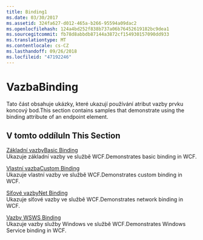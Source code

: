 ```yaml
---
title: Binding1
ms.date: 03/30/2017
ms.assetid: 324fa627-d012-465a-b266-95594a09dac2
ms.openlocfilehash: 124a4bd252f838b737a06b76452619182bc9dea1
ms.sourcegitcommit: fb78d8abbdb87144a3872cf154930157090dd933
ms.translationtype: MT
ms.contentlocale: cs-CZ
ms.lasthandoff: 09/26/2018
ms.locfileid: "47192246"
---
```

# <a name="binding"></a><span data-ttu-id="c40e6-102">Vazba</span><span class="sxs-lookup"><span data-stu-id="c40e6-102">Binding</span></span>
<span data-ttu-id="c40e6-103">Tato část obsahuje ukázky, které ukazují používání atribut vazby prvku koncový bod.</span><span class="sxs-lookup"><span data-stu-id="c40e6-103">This section contains samples that demonstrate using the binding attribute of an endpoint element.</span></span>  
  
## <a name="in-this-section"></a><span data-ttu-id="c40e6-104">V tomto oddílu</span><span class="sxs-lookup"><span data-stu-id="c40e6-104">In This Section</span></span>
  
 [<span data-ttu-id="c40e6-105">Základní vazby</span><span class="sxs-lookup"><span data-stu-id="c40e6-105">Basic Binding</span></span>](../../../../docs/framework/wcf/samples/basic-binding.md)  
 <span data-ttu-id="c40e6-106">Ukazuje základní vazby ve službě WCF.</span><span class="sxs-lookup"><span data-stu-id="c40e6-106">Demonstrates basic binding in WCF.</span></span>  
  
 [<span data-ttu-id="c40e6-107">Vlastní vazba</span><span class="sxs-lookup"><span data-stu-id="c40e6-107">Custom Binding</span></span>](../../../../docs/framework/wcf/samples/custom-binding.md)  
 <span data-ttu-id="c40e6-108">Ukazuje vlastní vazby ve službě WCF.</span><span class="sxs-lookup"><span data-stu-id="c40e6-108">Demonstrates custom binding in WCF.</span></span>  
  
 [<span data-ttu-id="c40e6-109">Síťové vazby</span><span class="sxs-lookup"><span data-stu-id="c40e6-109">Net Binding</span></span>](../../../../docs/framework/wcf/samples/net-binding.md)  
 <span data-ttu-id="c40e6-110">Ukazuje síťové vazby ve službě WCF.</span><span class="sxs-lookup"><span data-stu-id="c40e6-110">Demonstrates network binding in WCF.</span></span>  
  
 [<span data-ttu-id="c40e6-111">Vazby WS</span><span class="sxs-lookup"><span data-stu-id="c40e6-111">WS Binding</span></span>](../../../../docs/framework/wcf/samples/ws-binding.md)  
 <span data-ttu-id="c40e6-112">Ukazuje vazby služby Windows ve službě WCF.</span><span class="sxs-lookup"><span data-stu-id="c40e6-112">Demonstrates Windows Service binding in WCF.</span></span>
